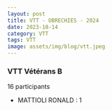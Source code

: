 ```yaml
---
layout: post
title: VTT - OBRECHIES - 2024
date: 2023-10-14
category: VTT
tags: VTT
image: assets/img/blog/vtt.jpeg
---
```


### VTT Vétérans B
16 participants
- MATTIOLI RONALD : 1
